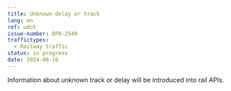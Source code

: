 ```yaml
---
title: Unknown delay or track
lang: en
ref: udot
issue-number: DPO-2549
traffictypes:
  - Railway traffic
status: in progress
date: 2024-08-16
---
```


Information about unknown track or delay will be introduced into rail APIs.
